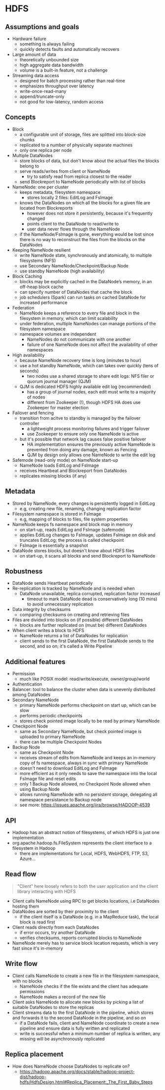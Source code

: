 # HDFS

## Assumptions and goals

- Hardware failure
  - something is always failing
  - quickly detects faults and automatically recovers
- Large amount of data
  - theoretically unbounded size
  - high aggregate data bandwidth
  - volume is a built-in feature, not a challenge
- Streaming data access
  - designed for batch processing rather than real-time
  - emphasizes throughput over latency
  - write-once-read-many
  - append/truncate-only
  - not good for low-latency, random access

## Concepts

- Block
  - a configurable unit of storage, files are splitted into block-size chunks
  - replicated to a number of physically separate machines
  - only one replica per node
- Multiple DataNodes
  - store blocks of data, but don't know about the actual files the blocks belong to
  - serve reads/writes from client or NameNode
    - try to satisfy read from replica closest to the reader
  - send Blockreport to NameNode periodically with list of blocks
- NameNode: one per cluster
  - keeps metadata, filesystem namespace
    - stores locally 2 files: EditLog and FsImage
  - knows the DataNodes on which all the blocks for a given file are located from Blockreports
    - however does not store it persistently, because it's frequently changed
    - points client to the DataNode to read/write to
    - user data never flows through the NameNode
  - if the NameNode/FsImage is gone, everything would be lost since there is no way to reconstruct the files from the blocks on the DataNodes
- Keeping NameNode resilient
  - write NameNode state, synchronously and atomically, to multiple filesystems (NFS)
  - use Secondary NameNode/Checkpoint/Backup Node
  - use standby NameNode (high availability)
- Block Caching
  - blocks may be explicitly cached in the DataNode’s memory, in an off-heap block cache
  - can specify number of DataNodes that cache the block
  - job schedulers (Spark) can run tasks on cached DataNode for increased performance
- Federation
  - NameNode keeps a reference to every file and block in the filesystem in memory, which can limit scalability
  - under federation, multiple NameNodes can manage portions of the filesystem namespace
  - namespace volumes are independent
    - NameNodes do not communicate with one another
    - failure of one NameNode does not affect the availability of other namespaces
- High availability
  - because NameNode recovery time is long (minutes to hour)
  - use a hot standby NameNode, which can takes over quickly (tens of seconds)
    - two nodes use a shared storage to share edit logs: NFS filer or quorum journal manager (QJM)
  - QJM is dedicated HDFS highly available edit log (recommended)
    - has a group of journal nodes, each edit must write to a majority of nodes
    - different from Zookeeper (!), though HDFS HA does use Zookeeper for master election
- Failover and fencing
  - transition from acitve to standby is managed by the failover controller
    - a lightweight process monitoring failures and trigger failover
    - use Zookeeper to ensure only one NameNode is active
  - but it's possible that network lag causes false positive failover
    - HA implementation ensures the previously active NameNode is prevented from doing any damage, known as Fencing
    - QJM by design only allows one NameNode to write the edit log
- Safemode (read-only mode) on NameNode start-up
  - NameNode loads EditLog and FsImage
  - receives Heartbeat and Blockreport from DataNodes
  - replicates missing blocks (if any)

## Metadata

- Stored by NameNode, every changes is persistently logged in EditLog
  - e.g, creating new file, renaming, changing replication factor
- Filesystem namespace is stored in FsImage
  - e.g, mapping of blocks to files, file system properties
- NameNode keeps fs namespace and block map in memory
  - on start-up, reads EditLog and FsImage (safemode)
  - applies EditLog changes to FsImage, updates FsImage on disk and truncates EditLog; the process is called checkpoint
  - FsImage is essentially a snapshot
- DataNode stores blocks, but doesn't know about HDFS files
  - on start-up, it scans all blocks and send Blockreport to NameNode

## Robustness

- DataNode sends Heartbeat periodically
- Re-replication is tracked by NameNode and is needed when
  - DataNode unavailable, replica corrupted, replication factor increased
    - timeout to mark DataNode dead is conservatively long (10 mins) to avoid unnecessary replication
- Data integrity by checksums
  - comparing checksums on creating and retrieving files
- Files are divided into blocks on (if possible) different DataNodes
  - blocks are further replicated on (must be) different DataNodes
- When client writes a block to HDFS
  - NameNode returns a list of DataNodes for replication
  - client sends to the first DataNode, the first DataNode sends to the second, and so on; it's called a Write Pipeline

## Additional features

- Permission
  - much like POSIX model: read/write/execute, owner/group/world
- Authentication
- Balancer: tool to balance the cluster when data is unevenly distributed among DataNodes
- Secondary NameNode
  - primary NameNode performs checkpoint on start up, which can be slow
  - performs periodic checkpoints
  - stores check pointed image locally to be read by primary NameNode
- Checkpoint Node
  - same as Secondary NameNode, but check pointed image is uploaded to primary NameNode
  - there can be multiple Checkpoint Nodes
- Backup Node
  - same as Checkpoint Node
  - receives stream of edits from NameNode and keeps an in-memory copy of fs namespace, always in sync with primary NameNode
  - doesn't need to download EditLog and FsImage
  - more efficient as it only needs to save the namespace into the local FsImage file and reset edits
  - only 1 Backup Node allowed, no Checkpoint Node allowed when using Backup Node
  - allows running NameNode with no persistent storage, delegating all namespace persistance to Backup node
  - see more: https://issues.apache.org/jira/browse/HADOOP-4539

## API

- Hadoop has an abstract notion of filesystems, of which HDFS is just one implementation
- org.apache.hadoop.fs.FileSystem represents the client interface to a filesystem in Hadoop
  - there are implementations for Local, HDFS, WebHDFS, FTP, S3, Azure...

## Read flow

> "Client" here loosely refers to both the user application and the client library interacting with HDFS

- Client calls NameNode using RPC to get blocks locations, i.e DataNodes hosting them
- DataNodes are sorted by their proximity to the client
  - if the client itself is a DataNode (e.g. in a MapReduce task), the local block is read first
- Client reads directly from each DataNodes
  - if error occurs, try another DataNode
  - verifies checksums, reports corrupted blocks to NameNode
- NameNode merely has to service block location requests, which is very fast since it's in-memory

## Write flow

- Client calls NameNode to create a new file in the filesystem namespace, with no blocks
  - NameNode checks if the file exists and the client has adequate permissions
  - NameNode makes a record of the new file
- Client asks NameNode to allocate new blocks by picking a list of suitable DataNodes to store the replicas
- Client streams data to the first DataNode in the pipeline, which stores and forwards it to the second DataNode in the pipeline, and so on
  - if a DataNode fails, client and NameNode coordinate to create a new pipeline and ensure data is fully written and replicated
  - write is successful when a minimum number of replica is written, any missing will be asynchronously replicated

## Replica placement

- How does NameNode choose DataNodes to replicate on?
  - https://hadoop.apache.org/docs/stable/hadoop-project-dist/hadoop-hdfs/HdfsDesign.html#Replica_Placement:_The_First_Baby_Steps
